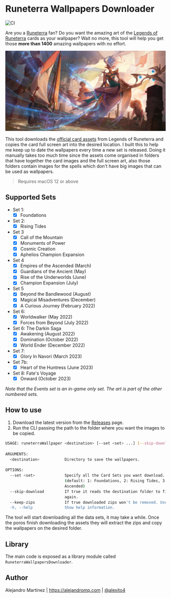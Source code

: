 # Runeterra Wallpapers Downloader

![CI](https://github.com/alexito4/RuneterraWallpapersDownloader/workflows/CI/badge.svg)

Are you a [Runeterra](https://universe.leagueoflegends.com) fan? Do you want the amazing art of the [Legends of Runeterra](https://playruneterra.com) cards as your wallpaper? Wait no more, this tool will help you get those **more than 1400** amazing wallpapers with no effort.

<!-- **Updated for Fate's Voyage: Onward!** -->

![06RU005T8-full](08PZ001-full.jpg)

This tool downloads the [official card assets](https://developer.riotgames.com/docs/lor#data-dragon) from Legends of Runeterra and copies the card full screen art into the desired location.  I built this to help me keep up to date the wallpapers every time a new set is released. Doing it manually takes too much time since the assets come organised in folders that have together the card images and the full screen art, also those folders contain images for the spells which don't have big images that can be used as wallpapers.

> Requires macOS 12 or above

## Supported Sets

- Set 1:
  - [x] Foundations
- Set 2:
  - [x] Rising Tides
- Set 3
  - [x] Call of the Mountain
  - [x] Monuments of Power
  - [x] Cosmic Creation
  - [x] Aphelios Champion Expansion
- Set 4
  - [x] Empires of the Ascended (March)
  - [x] Guardians of the Ancient (May)
  - [x] Rise of the Underworlds (June)
  - [x] Champion Expansion (July)
- Set 5
  - [x] Beyond the Bandlewood (August)
  - [x] Magical Misadventures (December)
  - [x] A Curious Journey (February 2022)
- Set 6:
  - [x] Worldwalker (May 2022)
  - [x] Forces from Beyond (July 2022)
- Set 6: The Darkin Saga
  - [x] Awakening (August 2022)
  - [x] Domination (October 2022)
  - [x] World Ender (December 2022)
- Set 7:
  - [x] Glory In Navori (March 2023)
- Set 7b:
  - [x] Heart of the Huntress (June 2023)
- Set 8: Fate's Voyage
  - [x] Onward (October 2023)

*Note that the Events set is an in-game only set. The art is part of the other numbered sets.*

<!-- ![LoR 2022 Roadmap](https://i0.wp.com/runeterraccg.com/wp-content/uploads/roadmap-2022.png) -->

## How to use

1. Download the latest version from the [Releases](https://github.com/alexito4/RuneterraWallpapersDownloader/releases) page.
2. Run the CLI passing the path to the folder where you want the images to be copied.

```sh
USAGE: runeterraWallpaper <destination> [--set <set> ...] [--skip-download] [--keep-zips]

ARGUMENTS:
  <destination>           Directory to save the wallpapers. 

OPTIONS:
  --set <set>             Specify all the Card Sets you want download. Use the set index. Ex: --set 1 --set 2.
                          (default: 1: Foundations, 2: Rising Tides, 3: Call of the Mountain, 4: Empires of the
                          Ascended)
  --skip-download         If true it reads the destination folder to find the zips instead of downloading them
                          again. 
  --keep-zips             If true downloaded zips won't be removed. Useful if you want to use `skipDownload` later. 
  -h, --help              Show help information.
```

The tool will start downloading all the data sets, it may take a while. Once the poros finish downloading the assets they will extract the zips and copy the wallpapers on the desired folder.

## Library

The main code is exposed as a library module called `RuneterraWallpapersDownloader`.

## Author

Alejandro Martinez | <https://alejandromp.com> | [@alexito4](https://twitter.com/alexito4)

